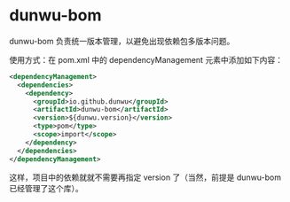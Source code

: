 # dunwu-bom

dunwu-bom 负责统一版本管理，以避免出现依赖包多版本问题。

使用方式：在 pom.xml 中的 dependencyManagement 元素中添加如下内容：

```xml
<dependencyManagement>
  <dependencies>
    <dependency>
      <groupId>io.github.dunwu</groupId>
      <artifactId>dunwu-bom</artifactId>
      <version>${dunwu.version}</version>
      <type>pom</type>
      <scope>import</scope>
    </dependency>
  </dependencies>
</dependencyManagement>
```

这样，项目中的依赖就就不需要再指定 version 了（当然，前提是 dunwu-bom 已经管理了这个库）。
